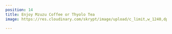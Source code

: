 ```yaml
---
position: 14
title: Enjoy Mzuzu Coffee or Thyolo Tea
image: https://res.cloudinary.com/skrypt/image/upload/c_limit,w_1240,dpr_auto,f_auto/v1598890057/chrinas/IMG-20200616-WA0068_jjzqgp.jpg

---
```

